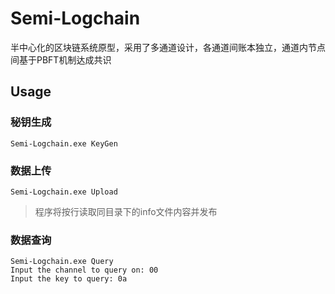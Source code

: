 # Semi-Logchain
半中心化的区块链系统原型，采用了多通道设计，各通道间账本独立，通道内节点间基于PBFT机制达成共识

## Usage
### 秘钥生成

```Semi-Logchain.exe KeyGen```

### 数据上传

```Semi-Logchain.exe Upload```
>
>程序将按行读取同目录下的info文件内容并发布

### 数据查询

```
Semi-Logchain.exe Query
Input the channel to query on: 00
Input the key to query: 0a
```
